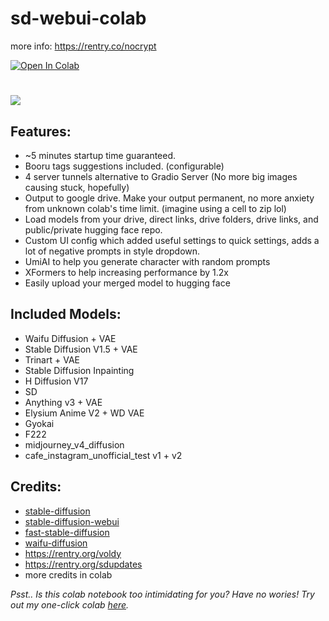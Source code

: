 # sd-webui-colab

more info: https://rentry.co/nocrypt

<a target="_blank" href="https://colab.research.google.com/github/NoCrypt/sd-webui-colab/blob/main/sd_webui_colab.ipynb">
  <img src="https://colab.research.google.com/assets/colab-badge.svg" alt="Open In Colab"/>
</a>


#
[![](https://i.ibb.co/R0RX65D/New-Project.webp)](https://colab.research.google.com/github/NoCrypt/sd-webui-colab/blob/main/sd_webui_colab.ipynb)

## Features:
- ~5 minutes startup time guaranteed.
- Booru tags suggestions included. (configurable)
- 4 server tunnels alternative to Gradio Server (No more big images causing stuck, hopefully)
- Output to google drive. Make your output permanent, no more anxiety from unknown colab's time limit. (imagine using a cell to zip lol)
- Load models from your drive, direct links, drive folders, drive links, and public/private hugging face repo.
- Custom UI config which added useful settings to quick settings, adds a lot of negative prompts in style dropdown.
- UmiAI to help you generate character with random prompts
- XFormers to help increasing performance by 1.2x
- Easily upload your merged model to hugging face

## Included Models:
- Waifu Diffusion + VAE
- Stable Diffusion V1.5 + VAE
- Trinart + VAE
- Stable Diffusion Inpainting
- H Diffusion V17
- SD
- Anything v3 + VAE
- Elysium Anime V2 + WD VAE
- Gyokai
- F222
- midjourney_v4_diffusion
- cafe_instagram_unofficial_test v1 + v2

## Credits:
- [stable-diffusion](https://github.com/CompVis/stable-diffusion)
- [stable-diffusion-webui](https://github.com/AUTOMATIC1111/stable-diffusion-webui)
- [fast-stable-diffusion](https://github.com/TheLastBen/fast-stable-diffusion)
- [waifu-diffusion](https://huggingface.co/hakurei/waifu-diffusion)
- https://rentry.org/voldy
- https://rentry.org/sdupdates
- more credits in colab


*Psst.. Is this colab notebook too intimidating for you? Have no wories! Try out my one-click colab [here](https://colab.research.google.com/drive/1ptUE6EB01UkONCczGqMdlzmk2K3Z2XWI).*